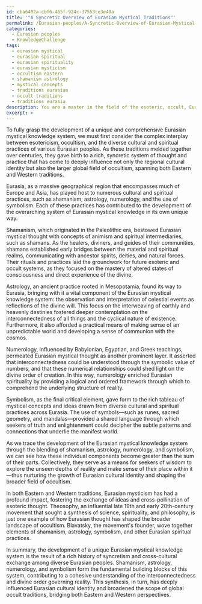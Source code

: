 ```yaml
---
id: cba6402a-cbf6-465f-924c-37553ce3e40a
title: '"A Syncretic Overview of Eurasian Mystical Traditions"'
permalink: /Eurasian-peoples/A-Syncretic-Overview-of-Eurasian-Mystical-Traditions/
categories:
  - Eurasian peoples
  - KnowledgeChallenge
tags:
  - eurasian mystical
  - eurasian spiritual
  - eurasian spirituality
  - eurasian mysticism
  - occultism eastern
  - shamanism astrology
  - mystical concepts
  - traditions eurasian
  - occult traditions
  - traditions eurasia
description: You are a master in the field of the esoteric, occult, Eurasian peoples and Education. You are a writer of tests, challenges, textbooks and deep knowledge on Eurasian peoples for initiates and students to gain deep insights and understanding from. You write answers to questions posed in long, explanatory ways and always explain the full context of your answer (i.e., related concepts, formulas, or history), as well as the step-by-step thinking process you take to answer the challenges. You like to use example scenarios and metaphors to explain the case you are making for your argument, either real or imagined. Summarize the key themes, ideas, and conclusions at the end.
excerpt: >
---
```

  To fully grasp the development of a unique and comprehensive Eurasian mystical knowledge system, we must first consider the complex interplay between esotericism, occultism, and the diverse cultural and spiritual practices of various Eurasian peoples. As these traditions melded together over centuries, they gave birth to a rich, syncretic system of thought and practice that has come to deeply influence not only the regional cultural identity but also the larger global field of occultism, spanning both Eastern and Western traditions.
  
  Eurasia, as a massive geographical region that encompasses much of Europe and Asia, has played host to numerous cultural and spiritual practices, such as shamanism, astrology, numerology, and the use of symbolism. Each of these practices has contributed to the development of the overarching system of Eurasian mystical knowledge in its own unique way.
  
  Shamanism, which originated in the Paleolithic era, bestowed Eurasian mystical thought with concepts of animism and spiritual intermediaries, such as shamans. As the healers, diviners, and guides of their communities, shamans established early bridges between the material and spiritual realms, communicating with ancestor spirits, deities, and natural forces. Their rituals and practices laid the groundwork for future esoteric and occult systems, as they focused on the mastery of altered states of consciousness and direct experience of the divine.
  
  Astrology, an ancient practice rooted in Mesopotamia, found its way to Eurasia, bringing with it a vital component of the Eurasian mystical knowledge system: the observation and interpretation of celestial events as reflections of the divine will. This focus on the interweaving of earthly and heavenly destinies fostered deeper contemplation on the interconnectedness of all things and the cyclical nature of existence. Furthermore, it also afforded a practical means of making sense of an unpredictable world and developing a sense of communion with the cosmos.
  
  Numerology, influenced by Babylonian, Egyptian, and Greek teachings, permeated Eurasian mystical thought as another prominent layer. It asserted that interconnectedness could be understood through the symbolic value of numbers, and that these numerical relationships could shed light on the divine order of creation. In this way, numerology enriched Eurasian spirituality by providing a logical and ordered framework through which to comprehend the underlying structure of reality.
  
  Symbolism, as the final critical element, gave form to the rich tableau of mystical concepts and ideas drawn from diverse cultural and spiritual practices across Eurasia. The use of symbols—such as runes, sacred geometry, and mandalas—provided a shared language through which seekers of truth and enlightenment could decipher the subtle patterns and connections that underlie the manifest world.
  
  As we trace the development of the Eurasian mystical knowledge system through the blending of shamanism, astrology, numerology, and symbolism, we can see how these individual components become greater than the sum of their parts. Collectively, they serve as a means for seekers of wisdom to explore the unseen depths of reality and make sense of their place within it—thus nurturing the growth of Eurasian cultural identity and shaping the broader field of occultism.
  
  In both Eastern and Western traditions, Eurasian mysticism has had a profound impact, fostering the exchange of ideas and cross-pollination of esoteric thought. Theosophy, an influential late 19th and early 20th-century movement that sought a synthesis of science, spirituality, and philosophy, is just one example of how Eurasian thought has shaped the broader landscape of occultism. Blavatsky, the movement's founder, wove together elements of shamanism, astrology, symbolism, and other Eurasian spiritual practices.
  
  In summary, the development of a unique Eurasian mystical knowledge system is the result of a rich history of syncretism and cross-cultural exchange among diverse Eurasian peoples. Shamanism, astrology, numerology, and symbolism form the fundamental building blocks of this system, contributing to a cohesive understanding of the interconnectedness and divine order governing reality. This synthesis, in turn, has deeply influenced Eurasian cultural identity and broadened the scope of global occult traditions, bridging both Eastern and Western perspectives.
